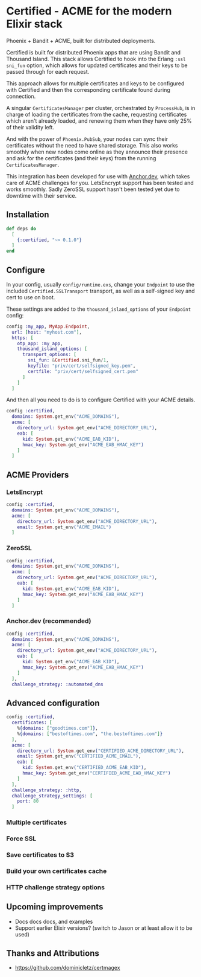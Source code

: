 # Certified - ACME for the modern Elixir stack

Phoenix + Bandit + ACME, built for distributed deployments.

Certified is built for distributed Phoenix apps that are using Bandit and Thousand Island.
This stack allows Certified to hook into the Erlang `:ssl` `sni_fun` option, which allows for
updated certificates and their keys to be passed through for each request.

This approach allows for multiple certificates and keys to be configured with Certified and then
the corresponding certificate found during connection.

A singular `CertificatesManager` per cluster, orchestrated by `ProcessHub`, is in charge of
loading the certificates from the cache, requesting certificates which aren't already loaded,
and renewing them when they have only 25% of their validity left.

And with the power of `Phoenix.PubSub`, your nodes can sync their certificates without the
need to have shared storage. This also works smoothly when new nodes come online as they
announce their presence and ask for the certificates (and their keys) from
the running `CertificatesManager`.

This integration has been developed for use with [Anchor.dev](https://anchor.dev), which takes care of
ACME challenges for you. LetsEncrypt support has been tested and works smoothly. Sadly ZeroSSL
support hasn't been tested yet due to downtime with their service.

## Installation

```elixir
def deps do
  [
    {:certified, "~> 0.1.0"}
  ]
end
```

## Configure

In your config, usually `config/runtime.exs`, change your `Endpoint` to use the
included `Certified.SSLTransport` transport, as well as a self-signed key and cert to use on boot.

These settings are added to the `thousand_island_options` of your `Endpoint` config:

```elixir
config :my_app, MyApp.Endpoint,
  url: [host: "myhost.com"],
  https: [
    otp_app: :my_app,
    thousand_island_options: [
      transport_options: [
        sni_fun: &Certified.sni_fun/1,
        keyfile: "priv/cert/selfsigned_key.pem",
        certfile: "priv/cert/selfsigned_cert.pem"
      ]
    ]
  ]
```

And then all you need to do is to configure Certified with your ACME details.

```elixir
config :certified,
  domains: System.get_env("ACME_DOMAINS"),
  acme: [
    directory_url: System.get_env("ACME_DIRECTORY_URL"),
    eab: [
      kid: System.get_env("ACME_EAB_KID"),
      hmac_key: System.get_env("ACME_EAB_HMAC_KEY")
    ]
  ]
```

## ACME Providers

### LetsEncrypt

```elixir
config :certified,
  domains: System.get_env("ACME_DOMAINS"),
  acme: [
    directory_url: System.get_env("ACME_DIRECTORY_URL"),
    email: System.get_env("ACME_EMAIL")
  ]
```

### ZeroSSL

```elixir
config :certified,
  domains: System.get_env("ACME_DOMAINS"),
  acme: [
    directory_url: System.get_env("ACME_DIRECTORY_URL"),
    eab: [
      kid: System.get_env("ACME_EAB_KID"),
      hmac_key: System.get_env("ACME_EAB_HMAC_KEY")
    ]
  ]
```

### Anchor.dev (recommended)

```elixir
config :certified,
  domains: System.get_env("ACME_DOMAINS"),
  acme: [
    directory_url: System.get_env("ACME_DIRECTORY_URL"),
    eab: [
      kid: System.get_env("ACME_EAB_KID"),
      hmac_key: System.get_env("ACME_EAB_HMAC_KEY")
    ]
  ],
  challenge_strategy: :automated_dns
```

## Advanced configuration

```elixir
config :certified,
  certificates: [
    %{domains: ["goodtimes.com"]},
    %{domains: ["bestoftimes.com", "the.bestoftimes.com"]}
  ],
  acme: [
    directory_url: System.get_env("CERTIFIED_ACME_DIRECTORY_URL"),
    email: System.get_env("CERTIFIED_ACME_EMAIL"),
    eab: [
      kid: System.get_env("CERTIFIED_ACME_EAB_KID"),
      hmac_key: System.get_env("CERTIFIED_ACME_EAB_HMAC_KEY")
    ]
  ],
  challenge_strategy: :http,
  challenge_strategy_settings: [
    port: 80
  ]
```

### Multiple certificates

### Force SSL

### Save certificates to S3

### Build your own certificates cache

### HTTP challenge strategy options


## Upcoming improvements

- Docs docs docs, and examples
- Support earlier Elixir versions? (switch to Jason or at least allow it to be used)

## Thanks and Attributions

- https://github.com/dominicletz/certmagex
